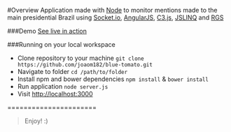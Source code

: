 #Overview
Application made with [Node](http://nodejs.org/) to monitor mentions made to the main presidential Brazil using [Socket.io](https://github.com/Automattic/socket.io), [AngularJS](https://github.com/angular/angular.js), [C3.js](https://github.com/masayuki0812/c3js.org), [JSLINQ](https://github.com/joaom182/linqjs) and [RGS](https://github.com/joaom182/rgs)

###Demo
[See live in action](joaom182.github.io/blue-tomato/)

###Running on your local workspace
- Clone repository to your machine `git clone https://github.com/joaom182/blue-tomato.git`
- Navigate to folder `cd /path/to/folder`
- Install npm and bower dependencies `npm install` & `bower install`
- Run application `node server.js`
- Visit [http://localhost:3000](http://localhost:5000)

======================
> Enjoy! :)
